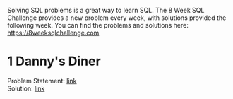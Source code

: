 Solving SQL problems is a great way to learn SQL. The 8 Week SQL Challenge provides a new problem every week, with solutions provided the following week. You can find the problems and solutions here: https://8weeksqlchallenge.com


# 1 Danny's Diner
Problem Statement: [link](https://8weeksqlchallenge.com/case-study-1/)
<br> Solution: [link](https://github.com/anushree22vrm/8WeekSQLChallenge/blob/main/DannysDinerCaseStudy.sql)
